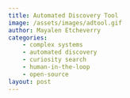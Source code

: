 ```yaml
---
title: Automated Discovery Tool
image: /assets/images/adtool.gif
author: Mayalen Etcheverry
categories:
    - complex systems
    - automated discovery 
    - curiosity search
    - human-in-the-loop
    - open-source
layout: post
---
```


<script type="text/javascript">
window.location = "https://github.com/flowersteam/adtool"
</script>
